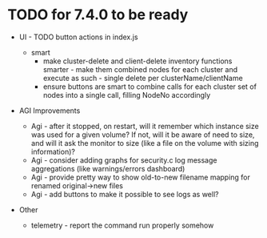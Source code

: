 # TODO for 7.4.0 to be ready

* UI - TODO button actions in index.js
  * smart
    * make cluster-delete and client-delete inventory functions smarter - make them combined nodes for each cluster and execute as such - single delete per clusterName/clientName
    * ensure buttons are smart to combine calls for each cluster set of nodes into a single call, filling NodeNo accordingly
  
* AGI Improvements
  * Agi - after it stopped, on restart, will it remember which instance size was used for a given volume? If not, will it be aware of need to size, and will it ask the monitor to size (like a file on the volume with sizing information)?
  * Agi - consider adding graphs for security.c log message aggregations (like warnings/errors dashboard)
  * Agi - provide pretty way to show old-to-new filename mapping for renamed original->new files
  * Agi - add buttons to make it possible to see logs as well?

* Other
  * telemetry - report the command run properly somehow

